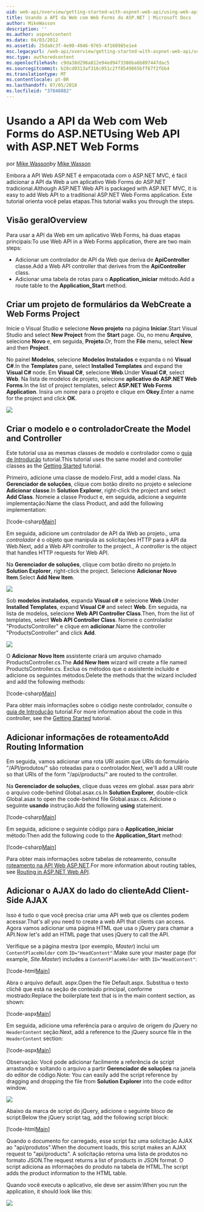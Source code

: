 ```yaml
---
uid: web-api/overview/getting-started-with-aspnet-web-api/using-web-api-with-aspnet-web-forms
title: Usando a API da Web com Web Forms do ASP.NET | Microsoft Docs
author: MikeWasson
description: ''
ms.author: aspnetcontent
ms.date: 04/03/2012
ms.assetid: 25da8c3f-4e90-4946-9765-4f160985e1e4
msc.legacyurl: /web-api/overview/getting-started-with-aspnet-web-api/using-web-api-with-aspnet-web-forms
msc.type: authoredcontent
ms.openlocfilehash: c9da38d290a812e94ed9473386ba6b897447dac5
ms.sourcegitcommit: b28cd0313af316c051c2ff8549865bff67f2fbb4
ms.translationtype: MT
ms.contentlocale: pt-BR
ms.lasthandoff: 07/05/2018
ms.locfileid: "37840882"
---
```

<a name="using-web-api-with-aspnet-web-forms"></a><span data-ttu-id="0214b-102">Usando a API da Web com Web Forms do ASP.NET</span><span class="sxs-lookup"><span data-stu-id="0214b-102">Using Web API with ASP.NET Web Forms</span></span>
====================
<span data-ttu-id="0214b-103">por [Mike Wasson](https://github.com/MikeWasson)</span><span class="sxs-lookup"><span data-stu-id="0214b-103">by [Mike Wasson](https://github.com/MikeWasson)</span></span>

<span data-ttu-id="0214b-104">Embora a API Web ASP.NET é empacotada com o ASP.NET MVC, é fácil adicionar a API da Web a um aplicativo Web Forms do ASP.NET tradicional.</span><span class="sxs-lookup"><span data-stu-id="0214b-104">Although ASP.NET Web API is packaged with ASP.NET MVC, it is easy to add Web API to a traditional ASP.NET Web Forms application.</span></span> <span data-ttu-id="0214b-105">Este tutorial orienta você pelas etapas.</span><span class="sxs-lookup"><span data-stu-id="0214b-105">This tutorial walks you through the steps.</span></span>

## <a name="overview"></a><span data-ttu-id="0214b-106">Visão geral</span><span class="sxs-lookup"><span data-stu-id="0214b-106">Overview</span></span>

<span data-ttu-id="0214b-107">Para usar a API da Web em um aplicativo Web Forms, há duas etapas principais:</span><span class="sxs-lookup"><span data-stu-id="0214b-107">To use Web API in a Web Forms application, there are two main steps:</span></span>

- <span data-ttu-id="0214b-108">Adicionar um controlador de API da Web que deriva de **ApiController** classe.</span><span class="sxs-lookup"><span data-stu-id="0214b-108">Add a Web API controller that derives from the **ApiController** class.</span></span>
- <span data-ttu-id="0214b-109">Adicionar uma tabela de rotas para o **Application\_iniciar** método.</span><span class="sxs-lookup"><span data-stu-id="0214b-109">Add a route table to the **Application\_Start** method.</span></span>

## <a name="create-a-web-forms-project"></a><span data-ttu-id="0214b-110">Criar um projeto de formulários da Web</span><span class="sxs-lookup"><span data-stu-id="0214b-110">Create a Web Forms Project</span></span>

<span data-ttu-id="0214b-111">Inicie o Visual Studio e selecione **Novo projeto** na página **Iniciar**.</span><span class="sxs-lookup"><span data-stu-id="0214b-111">Start Visual Studio and select **New Project** from the **Start** page.</span></span> <span data-ttu-id="0214b-112">Ou, no menu **Arquivo**, selecione **Novo** e, em seguida, **Projeto**.</span><span class="sxs-lookup"><span data-stu-id="0214b-112">Or, from the **File** menu, select **New** and then **Project**.</span></span>

<span data-ttu-id="0214b-113">No painel **Modelos**, selecione **Modelos Instalados** e expanda o nó **Visual C#**.</span><span class="sxs-lookup"><span data-stu-id="0214b-113">In the **Templates** pane, select **Installed Templates** and expand the **Visual C#** node.</span></span> <span data-ttu-id="0214b-114">Em **Visual C#**, selecione **Web**.</span><span class="sxs-lookup"><span data-stu-id="0214b-114">Under **Visual C#**, select **Web**.</span></span> <span data-ttu-id="0214b-115">Na lista de modelos de projeto, selecione **aplicativo do ASP.NET Web Forms**.</span><span class="sxs-lookup"><span data-stu-id="0214b-115">In the list of project templates, select **ASP.NET Web Forms Application**.</span></span> <span data-ttu-id="0214b-116">Insira um nome para o projeto e clique em **Okey**.</span><span class="sxs-lookup"><span data-stu-id="0214b-116">Enter a name for the project and click **OK**.</span></span>

![](using-web-api-with-aspnet-web-forms/_static/image1.png)

## <a name="create-the-model-and-controller"></a><span data-ttu-id="0214b-117">Criar o modelo e o controlador</span><span class="sxs-lookup"><span data-stu-id="0214b-117">Create the Model and Controller</span></span>

<span data-ttu-id="0214b-118">Este tutorial usa as mesmas classes de modelo e controlador como o [guia de Introdução](tutorial-your-first-web-api.md) tutorial.</span><span class="sxs-lookup"><span data-stu-id="0214b-118">This tutorial uses the same model and controller classes as the [Getting Started](tutorial-your-first-web-api.md) tutorial.</span></span>

<span data-ttu-id="0214b-119">Primeiro, adicione uma classe de modelo.</span><span class="sxs-lookup"><span data-stu-id="0214b-119">First, add a model class.</span></span> <span data-ttu-id="0214b-120">Na **Gerenciador de soluções**, clique com botão direito no projeto e selecione **Adicionar classe**.</span><span class="sxs-lookup"><span data-stu-id="0214b-120">In **Solution Explorer**, right-click the project and select **Add Class**.</span></span> <span data-ttu-id="0214b-121">Nomeie a classe Product e, em seguida, adicione a seguinte implementação:</span><span class="sxs-lookup"><span data-stu-id="0214b-121">Name the class Product, and add the following implementation:</span></span>

[!code-csharp[Main](using-web-api-with-aspnet-web-forms/samples/sample1.cs)]

<span data-ttu-id="0214b-122">Em seguida, adicione um controlador de API da Web ao projeto., uma *controlador* é o objeto que manipula as solicitações HTTP para a API da Web.</span><span class="sxs-lookup"><span data-stu-id="0214b-122">Next, add a Web API controller to the project., A *controller* is the object that handles HTTP requests for Web API.</span></span>

<span data-ttu-id="0214b-123">Na **Gerenciador de soluções**, clique com botão direito no projeto.</span><span class="sxs-lookup"><span data-stu-id="0214b-123">In **Solution Explorer**, right-click the project.</span></span> <span data-ttu-id="0214b-124">Selecione **Adicionar Novo Item**.</span><span class="sxs-lookup"><span data-stu-id="0214b-124">Select **Add New Item**.</span></span>

![](using-web-api-with-aspnet-web-forms/_static/image2.png)

<span data-ttu-id="0214b-125">Sob **modelos instalados**, expanda **Visual c#** e selecione **Web**.</span><span class="sxs-lookup"><span data-stu-id="0214b-125">Under **Installed Templates**, expand **Visual C#** and select **Web**.</span></span> <span data-ttu-id="0214b-126">Em seguida, na lista de modelos, selecione **Web API Controller Class**.</span><span class="sxs-lookup"><span data-stu-id="0214b-126">Then, from the list of templates, select **Web API Controller Class**.</span></span> <span data-ttu-id="0214b-127">Nomeie o controlador "ProductsController" e clique em **adicionar**.</span><span class="sxs-lookup"><span data-stu-id="0214b-127">Name the controller "ProductsController" and click **Add**.</span></span>

![](using-web-api-with-aspnet-web-forms/_static/image3.png)

<span data-ttu-id="0214b-128">O **Adicionar Novo Item** assistente criará um arquivo chamado ProductsController.cs.</span><span class="sxs-lookup"><span data-stu-id="0214b-128">The **Add New Item** wizard will create a file named ProductsController.cs.</span></span> <span data-ttu-id="0214b-129">Exclua os métodos que o assistente incluído e adicione os seguintes métodos:</span><span class="sxs-lookup"><span data-stu-id="0214b-129">Delete the methods that the wizard included and add the following methods:</span></span>

[!code-csharp[Main](using-web-api-with-aspnet-web-forms/samples/sample2.cs)]

<span data-ttu-id="0214b-130">Para obter mais informações sobre o código neste controlador, consulte o [guia de Introdução](tutorial-your-first-web-api.md) tutorial.</span><span class="sxs-lookup"><span data-stu-id="0214b-130">For more information about the code in this controller, see the [Getting Started](tutorial-your-first-web-api.md) tutorial.</span></span>

## <a name="add-routing-information"></a><span data-ttu-id="0214b-131">Adicionar informações de roteamento</span><span class="sxs-lookup"><span data-stu-id="0214b-131">Add Routing Information</span></span>

<span data-ttu-id="0214b-132">Em seguida, vamos adicionar uma rota URI assim que URIs do formulário &quot;/API/produtos/&quot; são roteadas para o controlador.</span><span class="sxs-lookup"><span data-stu-id="0214b-132">Next, we'll add a URI route so that URIs of the form &quot;/api/products/&quot; are routed to the controller.</span></span>

<span data-ttu-id="0214b-133">Na **Gerenciador de soluções**, clique duas vezes em global. asax para abrir o arquivo code-behind Global.asax.cs.</span><span class="sxs-lookup"><span data-stu-id="0214b-133">In **Solution Explorer**, double-click Global.asax to open the code-behind file Global.asax.cs.</span></span> <span data-ttu-id="0214b-134">Adicione o seguinte **usando** instrução.</span><span class="sxs-lookup"><span data-stu-id="0214b-134">Add the following **using** statement.</span></span>

[!code-csharp[Main](using-web-api-with-aspnet-web-forms/samples/sample3.cs)]

<span data-ttu-id="0214b-135">Em seguida, adicione o seguinte código para o **Application\_iniciar** método:</span><span class="sxs-lookup"><span data-stu-id="0214b-135">Then add the following code to the **Application\_Start** method:</span></span>

[!code-csharp[Main](using-web-api-with-aspnet-web-forms/samples/sample4.cs)]

<span data-ttu-id="0214b-136">Para obter mais informações sobre tabelas de roteamento, consulte [roteamento na API Web ASP.NET](../web-api-routing-and-actions/routing-in-aspnet-web-api.md).</span><span class="sxs-lookup"><span data-stu-id="0214b-136">For more information about routing tables, see [Routing in ASP.NET Web API](../web-api-routing-and-actions/routing-in-aspnet-web-api.md).</span></span>

## <a name="add-client-side-ajax"></a><span data-ttu-id="0214b-137">Adicionar o AJAX do lado do cliente</span><span class="sxs-lookup"><span data-stu-id="0214b-137">Add Client-Side AJAX</span></span>

<span data-ttu-id="0214b-138">Isso é tudo o que você precisa criar uma API web que os clientes podem acessar.</span><span class="sxs-lookup"><span data-stu-id="0214b-138">That's all you need to create a web API that clients can access.</span></span> <span data-ttu-id="0214b-139">Agora vamos adicionar uma página HTML que usa o jQuery para chamar a API.</span><span class="sxs-lookup"><span data-stu-id="0214b-139">Now let's add an HTML page that uses jQuery to call the API.</span></span>

<span data-ttu-id="0214b-140">Verifique se a página mestra (por exemplo, *Master*) inclui um `ContentPlaceHolder` com `ID="HeadContent"`:</span><span class="sxs-lookup"><span data-stu-id="0214b-140">Make sure your master page (for example, *Site.Master*) includes a `ContentPlaceHolder` with `ID="HeadContent"`:</span></span>

[!code-html[Main](using-web-api-with-aspnet-web-forms/samples/sample8.html)]

<span data-ttu-id="0214b-141">Abra o arquivo default. aspx.</span><span class="sxs-lookup"><span data-stu-id="0214b-141">Open the file Default.aspx.</span></span> <span data-ttu-id="0214b-142">Substitua o texto clichê que está na seção de conteúdo principal, conforme mostrado:</span><span class="sxs-lookup"><span data-stu-id="0214b-142">Replace the boilerplate text that is in the main content section, as shown:</span></span>

[!code-aspx[Main](using-web-api-with-aspnet-web-forms/samples/sample5.aspx)]

<span data-ttu-id="0214b-143">Em seguida, adicione uma referência para o arquivo de origem do jQuery no `HeaderContent` seção:</span><span class="sxs-lookup"><span data-stu-id="0214b-143">Next, add a reference to the jQuery source file in the `HeaderContent` section:</span></span>

[!code-aspx[Main](using-web-api-with-aspnet-web-forms/samples/sample6.aspx?highlight=2)]

<span data-ttu-id="0214b-144">Observação: Você pode adicionar facilmente a referência de script arrastando e soltando o arquivo a partir **Gerenciador de soluções** na janela do editor de código.</span><span class="sxs-lookup"><span data-stu-id="0214b-144">Note: You can easily add the script reference by dragging and dropping the file from **Solution Explorer** into the code editor window.</span></span>

![](using-web-api-with-aspnet-web-forms/_static/image4.png)

<span data-ttu-id="0214b-145">Abaixo da marca de script do jQuery, adicione o seguinte bloco de script:</span><span class="sxs-lookup"><span data-stu-id="0214b-145">Below the jQuery script tag, add the following script block:</span></span>

[!code-html[Main](using-web-api-with-aspnet-web-forms/samples/sample7.html)]

<span data-ttu-id="0214b-146">Quando o documento for carregado, esse script faz uma solicitação AJAX ao &quot;api/produtos&quot;.</span><span class="sxs-lookup"><span data-stu-id="0214b-146">When the document loads, this script makes an AJAX request to &quot;api/products&quot;.</span></span> <span data-ttu-id="0214b-147">A solicitação retorna uma lista de produtos no formato JSON.</span><span class="sxs-lookup"><span data-stu-id="0214b-147">The request returns a list of products in JSON format.</span></span> <span data-ttu-id="0214b-148">O script adiciona as informações do produto na tabela de HTML.</span><span class="sxs-lookup"><span data-stu-id="0214b-148">The script adds the product information to the HTML table.</span></span>

<span data-ttu-id="0214b-149">Quando você executa o aplicativo, ele deve ser assim:</span><span class="sxs-lookup"><span data-stu-id="0214b-149">When you run the application, it should look like this:</span></span>

![](using-web-api-with-aspnet-web-forms/_static/image5.png)
